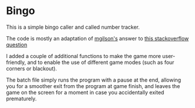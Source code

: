 # Bingo
This is a simple bingo caller and called number tracker.

The code is mostly an adaptation of [mgilson's](https://github.com/mgilson) answer to [this stackoverflow question](https://stackoverflow.com/questions/13383938/bingo-number-check)

I added a couple of additional functions to make the game more user-friendly, and to enable the use of different game modes (such as four corners or blackout). 

The batch file simply runs the program with a pause at the end, allowing you for a smoother exit from the program at game finish, and leaves the game on the screen for a moment in case you accidentally exited prematurely.

